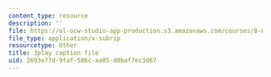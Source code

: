 ```yaml
---
content_type: resource
description: ''
file: https://ol-ocw-studio-app-production.s3.amazonaws.com/courses/8-821-string-theory-and-holographic-duality-fall-2014/2693e77d9faf586caa05d0baf7ec3d67_eGPpz9kYUCg.vtt
file_type: application/x-subrip
resourcetype: Other
title: 3play caption file
uid: 2693e77d-9faf-586c-aa05-d0baf7ec3d67
---
```

